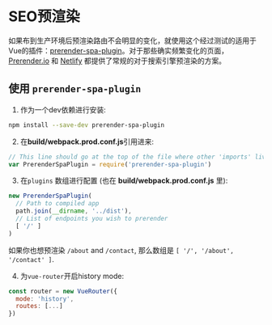 # SEO预渲染


如果布到生产环境后预渲染路由不会明显的变化，就使用这个经过测试的适用于Vue的插件：[prerender-spa-plugin](https://www.npmjs.com/package/prerender-spa-plugin)。对于那些确实频繁变化的页面，[Prerender.io](https://prerender.io/) 和 [Netlify](https://www.netlify.com/pricing) 都提供了常规的对于搜索引擎预渲染的方案。

## 使用 `prerender-spa-plugin`

1. 作为一个dev依赖进行安装:

```bash
npm install --save-dev prerender-spa-plugin
```

2. 在**build/webpack.prod.conf.js**引用进来:

```js
// This line should go at the top of the file where other 'imports' live in
var PrerenderSpaPlugin = require('prerender-spa-plugin')
```

3. 在`plugins` 数组进行配置 (也在 **build/webpack.prod.conf.js** 里):

```js
new PrerenderSpaPlugin(
  // Path to compiled app
  path.join(__dirname, '../dist'),
  // List of endpoints you wish to prerender
  [ '/' ]
)
```

如果你也想预渲染 `/about` and `/contact`, 那么数组是 `[ '/', '/about', '/contact' ]`.

4. 为`vue-router`开启history mode:

```js
const router = new VueRouter({
  mode: 'history',
  routes: [...]
})
```
